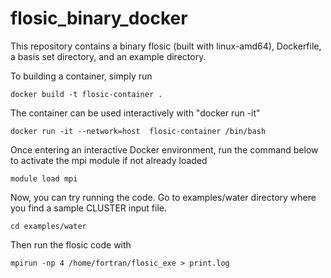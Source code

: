 # flosic_binary_docker
This repository contains a binary flosic (built with linux-amd64), Dockerfile, a basis set directory, and an example directory.


To building a container, simply run

`docker build -t flosic-container .`


The container can be used interactively with "docker run -it"

`docker run -it --network=host  flosic-container /bin/bash`


Once entering an interactive Docker environment, run the command below to activate the mpi module if not already loaded

`module load mpi`


Now, you can try running the code. Go to examples/water directory where you find a sample CLUSTER input file.

`cd examples/water`

Then run the flosic code with

`mpirun -np 4 /home/fortran/flosic_exe > print.log`


